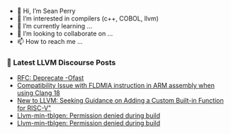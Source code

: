 - 👋 Hi, I’m Sean Perry
- 👀 I’m interested in compilers (c++, COBOL, llvm)
- 🌱 I’m currently learning ...
- 💞️ I’m looking to collaborate on ...
- 📫 How to reach me ...

<!---
s66perry/s66perry is a ✨ special ✨ repository because its `README.md` (this file) appears on your GitHub profile.
You can click the Preview link to take a look at your changes.
--->
### 📕 Latest LLVM Discourse Posts

<!-- DISCOURSE-LLVM:START -->
- [RFC: Deprecate -Ofast](https://discourse.llvm.org/t/rfc-deprecate-ofast/78687?page=3#post_59)
- [Compatibility Issue with FLDMIA instruction in ARM assembly when using Clang 18](https://discourse.llvm.org/t/compatibility-issue-with-fldmia-instruction-in-arm-assembly-when-using-clang-18/78803#post_2)
- [New to LLVM: Seeking Guidance on Adding a Custom Built-in Function for RISC-V&quot;](https://discourse.llvm.org/t/new-to-llvm-seeking-guidance-on-adding-a-custom-built-in-function-for-risc-v/78812#post_1)
- [Llvm-min-tblgen: Permission denied during build](https://discourse.llvm.org/t/llvm-min-tblgen-permission-denied-during-build/78810#post_5)
- [Llvm-min-tblgen: Permission denied during build](https://discourse.llvm.org/t/llvm-min-tblgen-permission-denied-during-build/78810#post_4)
<!-- DISCOURSE-LLVM:END -->
